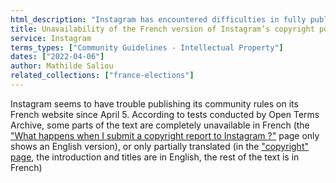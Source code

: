 ```yaml
---
html_description: "Instagram has encountered difficulties in fully publishing its community rules on its French website."
title: Unavailability of the French version of Instagram’s copyright policy
service: Instagram
terms_types: ["Community Guidelines - Intellectual Property"]
dates: ["2022-04-06"]
author: Mathilde Saliou
related_collections: ["france-elections"]
---
```


Instagram seems to have trouble publishing its community rules on its French website since April 5. According to tests conducted by Open Terms Archive, some parts of the text are completely unavailable in French (the ["What happens when I submit a copyright report to Instagram ?"](https://github.com/OpenTermsArchive/france-elections-versions/commit/00799bfa25dd930aa68af8dbbfa8ed59cda35b5f) page only shows an English version), or only partially translated (in the ["copyright" page](https://github.com/OpenTermsArchive/france-elections-versions/commit/21eae014249e946abdc9eb3609b2e3f7c3ac181d), the introduction and titles are in English, the rest of the text is in French)

